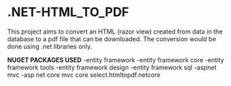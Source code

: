# .NET-HTML_TO_PDF
This project aims to convert an HTML (razor view) created from data in the database to a pdf file that can be downloaded. The conversion would be done using .net libraries only.


**NUGET PACKAGES USED**
-entity framework
-entity framework core
-entity framework tools
-entity framework design 
-entity framework sql
-aspnet mvc
-asp net core mvc core
select.htmltopdf.netcore
